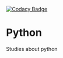 [![Codacy Badge](https://api.codacy.com/project/badge/Grade/5496d89c869846b5876b8cc0e3693400)](https://www.codacy.com/app/LeoMartinsBDS/Python?utm_source=github.com&amp;utm_medium=referral&amp;utm_content=LeoMartinsBDS/Python&amp;utm_campaign=Badge_Grade)
# Python
Studies about python
